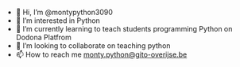 - 👋 Hi, I’m @montypython3090
- 👀 I’m interested in Python
- 🌱 I’m currently learning to teach students programming Python on Dodona Platfrom
- 💞️ I’m looking to collaborate on teaching python
- 📫 How to reach me monty.python@gito-overijse.be

<!---
montypython3090/montypython3090 is a ✨ special ✨ repository because its `README.md` (this file) appears on your GitHub profile.
You can click the Preview link to take a look at your changes.
--->
